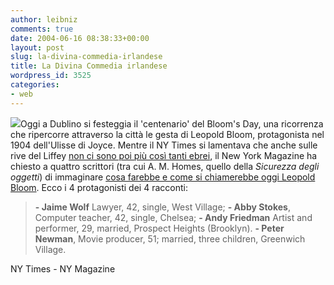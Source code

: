 ```yaml
---
author: leibniz
comments: true
date: 2004-06-16 08:38:33+00:00
layout: post
slug: la-divina-commedia-irlandese
title: La Divina Commedia irlandese
wordpress_id: 3525
categories:
- web
---
```


![](http://blech-schilder.de/g023m.jpg)Oggi a Dublino si festeggia il 'centenario' del Bloom's Day, una ricorrenza che ripercorre attraverso la città le gesta di Leopold Bloom, protagonista nel 1904 dell'Ulisse di Joyce. Mentre il NY Times si lamentava che anche sulle rive del Liffey [non ci sono poi più così tanti ebrei](http://www.nytimes.com/2004/06/13/magazine/13DUBLIN.html), il New York Magazine ha chiesto a quattro scrittori (tra cui A. M. Homes, quello della _Sicurezza_ _degli oggetti_) di immaginare [cosa farebbe e come si chiamerebbe oggi Leopold Bloom](http://newyorkmetro.com/nymetro/news/people/features/9305/index3.html). Ecco i 4 protagonisti dei 4 racconti: 


> **- Jaime Wolf** Lawyer, 42, single, West Village;
**- Abby Stokes**, Computer teacher, 42, single, Chelsea;
**- Andy Friedman** Artist and performer, 29, married, Prospect Heights (Brooklyn).
**- Peter Newman**, Movie producer, 51; married, three children, Greenwich Village. 


NY Times - NY Magazine
